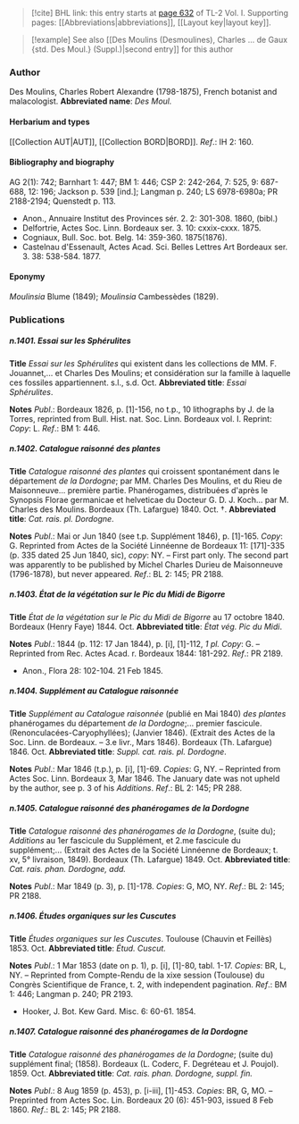 > [!cite] BHL link: this entry starts at [page 632](https://www.biodiversitylibrary.org/page/33120763) of TL-2 Vol. I.
> Supporting pages: [[Abbreviations|abbreviations]], [[Layout key|layout key]].

> [!example] See also [[Des Moulins (Desmoulines), Charles ... de Gaux {std. Des Moul.} (Suppl.)|second entry]] for this author

### Author

Des Moulins, Charles Robert Alexandre (1798-1875), French botanist and malacologist. 
**Abbreviated name**: *Des Moul.*

#### Herbarium and types

[[Collection AUT|AUT]], [[Collection BORD|BORD]].
*Ref*.: IH 2: 160.

#### Bibliography and biography

AG 2(1): 742; Barnhart 1: 447; BM 1: 446; CSP 2: 242-264, 7: 525, 9: 687-688, 12: 196; Jackson p. 539 \[ind.\]; Langman p. 240; LS 6978-6980a; PR 2188-2194; Quenstedt p. 113.
- Anon., Annuaire Institut des Provinces sér. 2. 2: 301-308. 1860, (bibl.)
- Delfortrie, Actes Soc. Linn. Bordeaux ser. 3. 10: cxxix-cxxx. 1875.
- Cogniaux, Bull. Soc. bot. Belg. 14: 359-360. 1875(1876).
- Castelnau d'Essenault, Actes Acad. Sci. Belles Lettres Art Bordeaux ser. 3. 38: 538-584. 1877.

#### Eponymy

*Moulinsia* Blume (1849); *Moulinsia* Cambessèdes (1829).

### Publications

##### n.1401. Essai sur les Sphérulites

**Title**
*Essai sur les Sphérulites* qui existent dans les collections de MM. F. Jouannet,... et Charles Des Moulins; et considération sur la famille à laquelle ces fossiles appartiennent. s.l., s.d. Oct.
**Abbreviated title**: *Essai Sphérulites*.

**Notes**
*Publ*.: Bordeaux 1826, p. \[1\]-156, no t.p., 10 lithographs by J. de la Torres, reprinted from Bull. Hist. nat. Soc. Linn. Bordeaux vol. I. Reprint: *Copy*: L.
*Ref*.: BM 1: 446.

##### n.1402. Catalogue raisonné des plantes

**Title**
*Catalogue raisonné des plantes* qui croissent spontanément dans le département *de la Dordogne*; par MM. Charles Des Moulins, et du Rieu de Maisonneuve... première partie. Phanérogames, distribuées d'après le Synopsis Florae germanicae et helveticae du Docteur G. D. J. Koch... par M. Charles des Moulins. Bordeaux (Th. Lafargue) 1840. Oct. †.
**Abbreviated title**: *Cat. rais. pl. Dordogne*.

**Notes**
*Publ*.: Mai or Jun 1840 (see t.p. Supplément 1846), p. \[1\]-165. *Copy*: G. Reprinted from Actes de la Société Linnéenne de Bordeaux 11: \[171\]-335 (p. 335 dated 25 Jun 1840, sic), *copy*: NY. – First part only. The second part was apparently to be published by Michel Charles Durieu de Maisonneuve (1796-1878), but never appeared.
*Ref*.: BL 2: 145; PR 2188.

##### n.1403. État de la végétation sur le Pic du Midi de Bigorre

**Title**
*État de la végétation sur le Pic du Midi de Bigorre* au 17 octobre 1840. Bordeaux (Henry Faye) 1844. Oct.
**Abbreviated title**: *État vég. Pic du Midi*.

**Notes**
*Publ*.: 1844 (p. 112: 17 Jan 1844), p. \[i\], \[1\]-112, *1 pl. Copy*: G. – Reprinted from Rec. Actes Acad. r. Bordeaux 1844: 181-292.
*Ref*.: PR 2189.
- Anon., Flora 28: 102-104. 21 Feb 1845.

##### n.1404. Supplément au Catalogue raisonnée

**Title**
*Supplément au Catalogue raisonnée* (publié en Mai 1840) *des plantes* phanérogames du département *de la Dordogne*;... premier fascicule. (Renonculacées-Caryophyllées); (Janvier 1846). (Extrait des Actes de la Soc. Linn. de Bordeaux. – 3.e livr., Mars 1846). Bordeaux (Th. Lafargue) 1846. Oct.
**Abbreviated title**: *Suppl. cat. rais. pl. Dordogne*.

**Notes**
*Publ*.: Mar 1846 (t.p.), p. \[i\], \[1\]-69. *Copies*: G, NY. – Reprinted from Actes Soc. Linn. Bordeaux 3, Mar 1846. The January date was not upheld by the author, see p. 3 of his *Additions*.
*Ref*.: BL 2: 145; PR 288.

##### n.1405. Catalogue raisonné des phanérogames de la Dordogne

**Title**
*Catalogue raisonné des phanérogames de la Dordogne*, (suite du); *Additions* au 1er fascicule du Supplément, et 2.me fascicule du supplément;... (Extrait des Actes de la Société Linnéenne de Bordeaux; t. xv, 5° livraison, 1849). Bordeaux (Th. Lafargue) 1849. Oct.
**Abbreviated title**: *Cat. rais. phan. Dordogne, add.*

**Notes**
*Publ*.: Mar 1849 (p. 3), p. \[1\]-178. *Copies*: G, MO, NY.
*Ref*.: BL 2: 145; PR 2188.

##### n.1406. Études organiques sur les Cuscutes

**Title**
*Études organiques sur les Cuscutes*. Toulouse (Chauvin et Feillès) 1853. Oct.
**Abbreviated title**: *Étud. Cuscut.*

**Notes**
*Publ*.: 1 Mar 1853 (date on p. 1), p. \[i\], \[1\]-80, tabl. 1-17. *Copies*: BR, L, NY. – Reprinted from Compte-Rendu de la xixe session (Toulouse) du Congrès Scientifique de France, t. 2, with independent pagination.
*Ref*.: BM 1: 446; Langman p. 240; PR 2193.
- Hooker, J. Bot. Kew Gard. Misc. 6: 60-61. 1854.

##### n.1407. Catalogue raisonné des phanérogames de la Dordogne

**Title**
*Catalogue raisonné des phanérogames de la Dordogne*; (suite du) supplément final; (1858). Bordeaux (L. Coderc, F. Degréteau et J. Poujol). 1859. Oct.
**Abbreviated title**: *Cat. rais. phan. Dordogne, suppl. fin.*

**Notes**
*Publ*.: 8 Aug 1859 (p. 453), p. \[i-iii\], \[1\]-453. *Copies*: BR, G, MO. – Preprinted from Actes Soc. Lin. Bordeaux 20 (6): 451-903, issued 8 Feb 1860.
*Ref*.: BL 2: 145; PR 2188.


